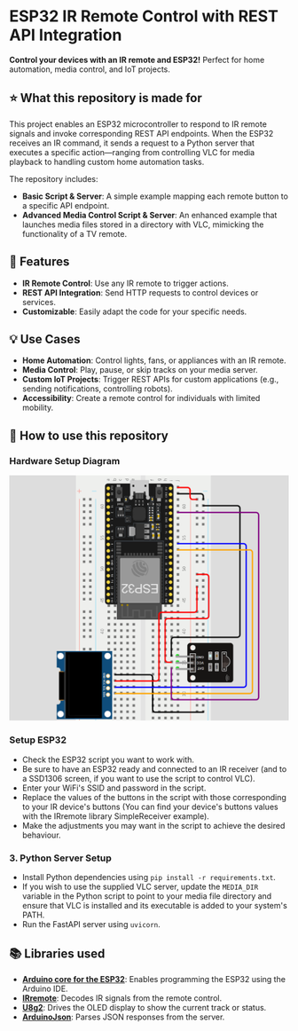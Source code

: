 # ESP32 IR Remote Control with REST API Integration  
**Control your devices with an IR remote and ESP32!** Perfect for home automation, media control, and IoT projects.

## ⭐ What this repository is made for

This project enables an ESP32 microcontroller to respond to IR remote signals and invoke corresponding REST API endpoints. When the ESP32 receives an IR command, it sends a request to a Python server that executes a specific action—ranging from controlling VLC for media playback to handling custom home automation tasks.

The repository includes:
- **Basic Script & Server**: A simple example mapping each remote button to a specific API endpoint.
- **Advanced Media Control Script & Server**: An enhanced example that launches media files stored in a directory with VLC, mimicking the functionality of a TV remote.

## 🚀 Features
- **IR Remote Control**: Use any IR remote to trigger actions.
- **REST API Integration**: Send HTTP requests to control devices or services.
- **Customizable**: Easily adapt the code for your specific needs.

## 💡 Use Cases
- **Home Automation**: Control lights, fans, or appliances with an IR remote.
- **Media Control**: Play, pause, or skip tracks on your media server.
- **Custom IoT Projects**: Trigger REST APIs for custom applications (e.g., sending notifications, controlling robots).
- **Accessibility**: Create a remote control for individuals with limited mobility.


## 🔧 How to use this repository

### Hardware Setup Diagram
![Hardware Setup](wiring.png)

### Setup ESP32
- Check the ESP32 script you want to work with.
- Be sure to have an ESP32 ready and connected to an IR receiver (and to a SSD1306 screen, if you want to use the script to control VLC).
- Enter your WiFi's SSID and password in the script.
- Replace the values of the buttons in the script with those corresponding to your IR device's buttons (You can find your device's buttons values with the IRremote library SimpleReceiver example).
- Make the adjustments you may want in the script to achieve the desired behaviour.

### 3. Python Server Setup
- Install Python dependencies using `pip install -r requirements.txt`.
- If you wish to use the supplied VLC server, update the `MEDIA_DIR` variable in the Python script to point to your media file directory and ensure that VLC is installed and its executable is added to your system's PATH.
- Run the FastAPI server using `uvicorn`.

## 📚 Libraries used

- **[Arduino core for the ESP32](https://github.com/espressif/arduino-esp32)**: Enables programming the ESP32 using the Arduino IDE.
- **[IRremote](https://github.com/Arduino-IRremote/Arduino-IRremote)**: Decodes IR signals from the remote control.
- **[U8g2](https://github.com/olikraus/u8g2)**: Drives the OLED display to show the current track or status.
- **[ArduinoJson](https://arduinojson.org/)**: Parses JSON responses from the server.